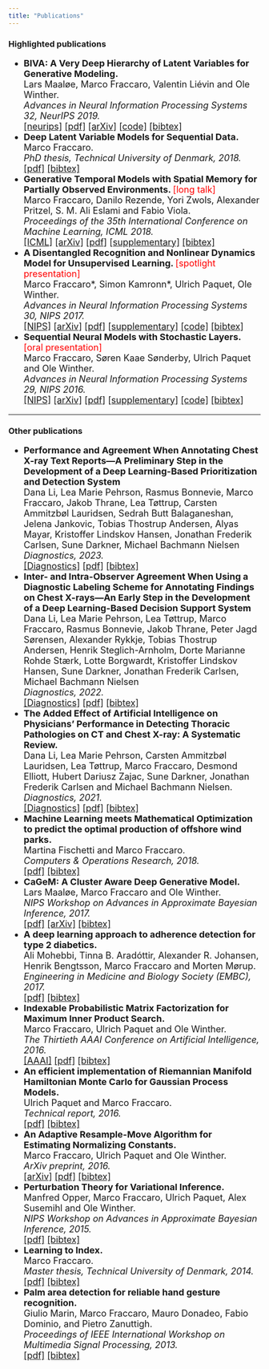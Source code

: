 ```yaml
---
title: "Publications"
---
```


### Highlighted publications
<font size="4">
<ul>

<li> 
<b> BIVA: A Very Deep Hierarchy of Latent Variables for Generative Modeling. </b> <font color="red"> </font> <br>
Lars Maaløe, Marco Fraccaro, Valentin Liévin and Ole Winther. <br>
<i>Advances in Neural Information Processing Systems 32, NeurIPS 2019. </i> <br>
<a href="https://papers.nips.cc/paper/8882-biva-a-very-deep-hierarchy-of-latent-variables-for-generative-modeling">[neurips]</a>
<a href="/download/publications/biva.pdf">[pdf]</a>
<a href="https://arxiv.org/pdf/1902.02102.pdf">[arXiv]</a>
<a href="https://github.com/larsmaaloee/BIVA">[code]</a>
<a href="/download/bibtex/biva.bib">[bibtex]</a>
</li>

<li> 
<b> Deep Latent Variable Models for Sequential Data. </b> <font color="red"> </font> <br>
Marco Fraccaro. <br>
<i>PhD thesis, Technical University of Denmark, 2018. </i> <br>
<a href="/download/publications/fraccaro_phd_thesis.pdf">[pdf]</a>
<a href="/download/bibtex/fraccaro_phd_thesis.bib">[bibtex]</a>
</li>


<li> 
<b> Generative Temporal Models with Spatial Memory for Partially Observed Environments. </b> <font color="red"> [long talk] </font> <br>
Marco Fraccaro, Danilo Rezende, Yori Zwols, Alexander Pritzel, S. M. Ali Eslami and Fabio Viola. <br>
<i>Proceedings of the 35th International Conference on Machine Learning, ICML 2018. </i> <br>
<a href="http://proceedings.mlr.press/v80/fraccaro18a.html">[ICML]</a>
<a href="https://arxiv.org/abs/1804.09401">[arXiv]</a>
<a href="/download/publications/generative-temporal-models-with-spatial-memory_icml2018.pdf">[pdf]</a>
<a href="/download/publications/generative-temporal-models-with-spatial-memory_supplementary.zip">[supplementary]</a>
<a href="/download/bibtex/generative-temporal-models-with-spatial-memory_icml2018.bib">[bibtex]</a>
</li>


<li> 
<b> A Disentangled Recognition and Nonlinear Dynamics Model for Unsupervised Learning. </b> <font color="red"> [spotlight presentation] </font> <br>
Marco Fraccaro*, Simon Kamronn*, Ulrich Paquet, Ole Winther. <br>
<i>Advances in Neural Information Processing Systems 30, NIPS 2017. </i> <br>
<a href="https://papers.nips.cc/paper/6951-a-disentangled-recognition-and-nonlinear-dynamics-model-for-unsupervised-learning">[NIPS]</a>
<a href="https://arxiv.org/abs/1710.05741">[arXiv]</a>
<a href="/download/publications/6951-a-disentangled-recognition-and-nonlinear-dynamics-model-for-unsupervised-learning.pdf">[pdf]</a>
<a href="/download/publications/6951-a-disentangled-recognition-and-nonlinear-dynamics-model-for-unsupervised-learning-supplementary.zip">[supplementary]</a>
<a href="https://github.com/simonkamronn/kvae">[code]</a>
<a href="/download/bibtex/a-disentangled-recognition-and-nonlinear-dynamics-model-for-unsupervised-learning.bib">[bibtex]</a>
</li>


<li> 
<b> Sequential Neural Models with Stochastic Layers. </b> <font color="red"> [oral presentation] </font> <br>
Marco Fraccaro, Søren Kaae Sønderby, Ulrich Paquet and Ole Winther. <br>
<i>Advances in Neural Information Processing Systems 29, NIPS 2016. </i> <br>
<a href="https://papers.nips.cc/paper/6039-sequential-neural-models-with-stochastic-layers">[NIPS]</a>
<a href="https://arxiv.org/abs/1605.07571">[arXiv]</a>
<a href="/download/publications/6039-sequential-neural-models-with-stochastic-layers.pdf">[pdf]</a>
<a href="/download/publications/6039-sequential-neural-models-with-stochastic-layers_supplementary.pdf">[supplementary]</a>
<a href="https://github.com/marcofraccaro/srnn">[code]</a>
<a href="/download/bibtex/sequential-neural-models-with-stochastic-layers.bib">[bibtex]</a>
</li>

</ul>
</font>

___

### Other publications
<font size="4">
<ul>

<li> 
<b> Performance and Agreement When Annotating Chest X-ray Text Reports—A Preliminary Step in the Development of a Deep Learning-Based Prioritization and Detection System
 </b> <br>
Dana Li, Lea Marie Pehrson, Rasmus Bonnevie, Marco Fraccaro, Jakob Thrane, Lea Tøttrup, Carsten Ammitzbøl Lauridsen, Sedrah Butt Balaganeshan, Jelena Jankovic, Tobias Thostrup Andersen, Alyas Mayar, Kristoffer Lindskov Hansen, Jonathan Frederik Carlsen, Sune Darkner, Michael Bachmann Nielsen
 <br>
<i>Diagnostics, 2023. </i> <br>
<a href="https://www.mdpi.com/2075-4418/13/6/1070">[Diagnostics]</a>
<a href="/download/publications/diagnostics-performance-agreement-when-annotating.pdf">[pdf]</a>
<a href="/download/bibtex/diagnostics-performance-agreement-when-annotating.bib">[bibtex]</a>
</li>



<li> 
<b> Inter- and Intra-Observer Agreement When Using a Diagnostic Labeling Scheme for Annotating Findings on Chest X-rays—An Early Step in the Development of a Deep Learning-Based Decision Support System
 </b> <br>
Dana Li, Lea Marie Pehrson, Lea Tøttrup, Marco Fraccaro, Rasmus Bonnevie, Jakob Thrane, Peter Jagd Sørensen, Alexander Rykkje, Tobias Thostrup Andersen, Henrik Steglich-Arnholm, Dorte Marianne Rohde Stærk, Lotte Borgwardt, Kristoffer Lindskov Hansen, Sune Darkner, Jonathan Frederik Carlsen, Michael Bachmann Nielsen
 <br>
<i>Diagnostics, 2022. </i> <br>
<a href="https://www.mdpi.com/2075-4418/12/12/3112">[Diagnostics]</a>
<a href="/download/publications/diagnostics-inter-and-intra-observer.pdf">[pdf]</a>
<a href="/download/bibtex/diagnostics-inter-and-intra-observer.bib">[bibtex]</a>
</li>

<li> 
<b> The Added Effect of Artificial Intelligence on Physicians’ Performance in Detecting Thoracic Pathologies on CT and Chest X-ray: A Systematic Review. </b>  <font color="red"> </font> <br>
Dana Li, Lea Marie Pehrson, Carsten Ammitzbøl Lauridsen, Lea Tøttrup, Marco Fraccaro, Desmond Elliott, Hubert Dariusz Zajac, Sune Darkner, Jonathan Frederik Carlsen and Michael Bachmann Nielsen. <br>
<i>Diagnostics, 2021. </i> <br>
<a href="https://www.mdpi.com/2075-4418/11/12/2206">[Diagnostics]</a>
<a href="/download/publications/diagnostics-added-effect-ai-radiologists.pdf">[pdf]</a>
<a href="/download/bibtex/diagnostics-added-effect-ai-radiologists.bib">[bibtex]</a>
</li>

<li> 
<b> Machine Learning meets Mathematical Optimization to predict the optimal production of offshore wind parks. </b> <font color="red"> </font> <br>
Martina Fischetti and Marco Fraccaro. <br>
<i>Computers & Operations Research, 2018. </i> <br>
<a href="/download/publications/ml-meets-mo-wind-parks.pdf">[pdf]</a>
<a href="/download/bibtex/ml-mo-wind-parks.bib">[bibtex]</a>
</li>

<li> 
<b> CaGeM: A Cluster Aware Deep Generative Model. </b> <font color="red"> </font> <br>
Lars Maaløe, Marco Fraccaro and Ole Winther. <br>
<i>NIPS Workshop on Advances in Approximate Bayesian Inference, 2017. </i> <br>
<a href="/download/publications/cagem.pdf">[pdf]</a>
<a href="https://arxiv.org/pdf/1704.00637.pdf">[arXiv]</a>
<a href="/download/bibtex/cagem.bib">[bibtex]</a>
</li>

<li> 
<b> A deep learning approach to adherence detection for type 2 diabetics. </b> <font color="red"> </font> <br>
Ali Mohebbi, Tinna B. Aradóttir, Alexander R. Johansen, Henrik Bengtsson, Marco Fraccaro and Morten Mørup. <br>
<i>Engineering in Medicine and Biology Society (EMBC), 2017. </i> <br>
<a href="/download/publications/deep-learning-adherence-type-2-diabetes.pdf">[pdf]</a>
<a href="/download/bibtex/deep-learning-adherence-type-2-diabetes.bib">[bibtex]</a>
</li>

<li> 
<b> Indexable Probabilistic Matrix Factorization for Maximum Inner Product Search. </b> <font color="red"> </font> <br>
Marco Fraccaro, Ulrich Paquet and Ole Winther. <br>
<i> The Thirtieth AAAI Conference on Artificial Intelligence, 2016. </i> <br>
<a href="https://www.aaai.org/ocs/index.php/AAAI/AAAI16/paper/view/12029">[AAAI]</a>
<a href="/download/publications/indexable-probabilistic-matrix-factorization.pdf">[pdf]</a>
<a href="/download/bibtex/indexable-probabilistic-matrix-factorization.bib">[bibtex]</a>
</li>

<li> 
<b> An efficient implementation of Riemannian Manifold Hamiltonian Monte Carlo for Gaussian Process Models. </b> <font color="red"> </font> <br>
Ulrich Paquet and Marco Fraccaro. <br>
<i>Technical report, 2016. </i> <br>
<a href="/download/publications/riemann-manifold-hamiltonian-monte-carlo-gp.pdf">[pdf]</a>
<a href="/download/bibtex/riemann-manifold-hamiltonian-monte-carlo-gp.bib">[bibtex]</a>
</li>

<li> 
<b> An Adaptive Resample-Move Algorithm for Estimating Normalizing Constants. </b> <font color="red"> </font> <br>
Marco Fraccaro, Ulrich Paquet and Ole Winther. <br>
<i>ArXiv preprint, 2016. </i> <br>
<a href="https://arxiv.org/abs/1604.01972">[arXiv]</a>
<a href="/download/publications/adaptive-resample-move.pdf">[pdf]</a>
<a href="/download/bibtex/adaptive-resample-move.bib">[bibtex]</a>
</li>

<li> 
<b> Perturbation Theory for Variational Inference. </b> <font color="red"> </font> <br>
Manfred Opper, Marco Fraccaro, Ulrich Paquet, Alex Susemihl and Ole Winther. <br>
<i>NIPS Workshop on Advances in Approximate Bayesian Inference, 2015. </i> <br>
<a href="/download/publications/preturbation-theory-for-variational-inference.pdf">[pdf]</a>
<a href="/download/bibtex/preturbation-theory-for-variational-inference.bib">[bibtex]</a>
</li>

<li> 
<b> Learning to Index. </b> <font color="red"> </font> <br>
Marco Fraccaro. <br>
<i>Master thesis, Technical University of Denmark, 2014. </i> <br>
<a href="/download/publications/fraccaro_master_thesis.pdf">[pdf]</a>
<a href="/download/bibtex/fraccaro_master_thesis.bib">[bibtex]</a>
</li>

<li> 
<b> Palm area detection for reliable hand gesture recognition. </b> <font color="red"> </font> <br>
Giulio Marin, Marco Fraccaro, Mauro Donadeo, Fabio Dominio, and Pietro Zanuttigh. <br>
<i>Proceedings of IEEE International Workshop on Multimedia Signal Processing, 2013. </i> <br>
<a href="/download/publications/palm-area-detection.pdf">[pdf]</a>
<a href="/download/bibtex/palm-area-detection.bib">[bibtex]</a>
</li>

</ul>
</font>


